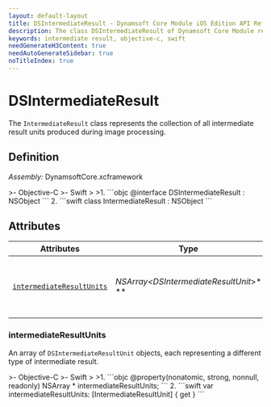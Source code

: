 ```yaml
---
layout: default-layout
title: DSIntermediateResult - Dynamsoft Core Module iOS Edition API Reference
description: The class DSIntermediateResult of Dynamsoft Core Module represents a container containing a collection of DSIntermediateResultUnit objects.
keywords: intermediate result, objective-c, swift
needGenerateH3Content: true
needAutoGenerateSidebar: true
noTitleIndex: true
---
```


# DSIntermediateResult

The `IntermediateResult` class represents the collection of all intermediate result units produced during image processing.

## Definition

*Assembly:* DynamsoftCore.xcframework

<div class="sample-code-prefix"></div>
>- Objective-C
>- Swift
>
>1. 
```objc
@interface DSIntermediateResult : NSObject
```
2. 
```swift
class IntermediateResult : NSObject
```

## Attributes

| Attributes | Type | Description |
| ---------- | ---- | ----------- |
| [`intermediateResultUnits`](#intermediateresultunits) | *NSArray<DSIntermediateResultUnit*>* \** | An array of `DSIntermediateResultUnit` objects, each representing a different type of intermediate result. |

### intermediateResultUnits

An array of `DSIntermediateResultUnit` objects, each representing a different type of intermediate result.

<div class="sample-code-prefix"></div>
>- Objective-C
>- Swift
>
>1. 
```objc
@property(nonatomic, strong, nonnull, readonly) NSArray<DSIntermediateResultUnit *> * intermediateResultUnits;
```
2. 
```swift
var intermediateResultUnits: [IntermediateResultUnit] { get }
```
